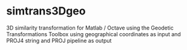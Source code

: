 # simtrans3Dgeo
3D similarity transformation for Matlab / Octave using the Geodetic Transformations Toolbox using geographical coordinates as input and PROJ4 string and PROJ pipeline as output
